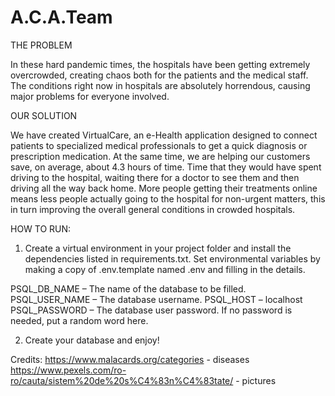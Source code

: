 # A.C.A.Team

THE PROBLEM

In these hard pandemic times, the hospitals have been getting extremely overcrowded, creating chaos both for the patients and the medical staff. The conditions right now in hospitals are absolutely horrendous, causing major problems for everyone involved.


OUR SOLUTION

We have created VirtualCare, an e-Health application designed to connect patients to specialized medical professionals to get a quick diagnosis or prescription medication. At the same time, we are helping our customers save, on average, about 4.3 hours of time. Time that they would have spent driving to the hospital, waiting there for a doctor to see them and then driving all the way back home. More people getting their treatments online means less people actually going to the hospital for non-urgent matters, this in turn improving the overall general conditions in crowded hospitals.


HOW TO RUN:

1. Create a virtual environment in your project folder and install the dependencies listed in requirements.txt. Set environmental variables by making a copy of .env.template named .env and filling in the details.

PSQL_DB_NAME – The name of the database to be filled.
PSQL_USER_NAME – The database username.
PSQL_HOST – localhost
PSQL_PASSWORD – The database user password. If no password is needed, put a random word here.

2. Create your database and enjoy!

Credits:
https://www.malacards.org/categories - diseases
https://www.pexels.com/ro-ro/cauta/sistem%20de%20s%C4%83n%C4%83tate/ - pictures